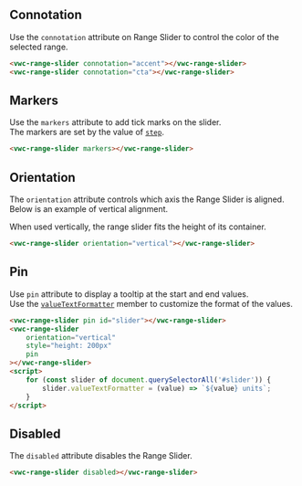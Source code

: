 ## Connotation

Use the `connotation` attribute on Range Slider to control the color of the selected range.

```html preview blocks>
<vwc-range-slider connotation="accent"></vwc-range-slider>
<vwc-range-slider connotation="cta"></vwc-range-slider>
```

## Markers

Use the `markers` attribute to add tick marks on the slider.  
The markers are set by the value of [`step`](/components/range-slider/code/#step).

```html preview blocks
<vwc-range-slider markers></vwc-range-slider>
```

## Orientation

The `orientation` attribute controls which axis the Range Slider is aligned.  
Below is an example of vertical alignment.

<vwc-note connotation="information" icon="info-line">
<p>When used vertically, the range slider fits the height of its container.</p>
</vwc-note>

```html preview center 300px
<vwc-range-slider orientation="vertical"></vwc-range-slider>
```

## Pin

Use `pin` attribute to display a tooltip at the start and end values.  
Use the [`valueTextFormatter`](/components/range-slider/code/#value-text-formatter) member to customize the format of the values.

```html preview
<vwc-range-slider pin id="slider"></vwc-range-slider>
<vwc-range-slider
	orientation="vertical"
	style="height: 200px"
	pin
></vwc-range-slider>
<script>
	for (const slider of document.querySelectorAll('#slider')) {
		slider.valueTextFormatter = (value) => `${value} units`;
	}
</script>
```

## Disabled

The `disabled` attribute disables the Range Slider.

```html preview blocks
<vwc-range-slider disabled></vwc-range-slider>
```
